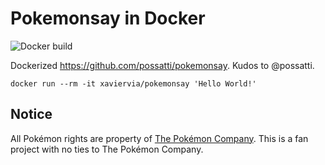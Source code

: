 # Pokemonsay in Docker

![Docker build](https://img.shields.io/docker/automated/xaviervia/pokemonsay.svg?maxAge=2592000)

Dockerized https://github.com/possatti/pokemonsay. Kudos to @possatti.

```
docker run --rm -it xaviervia/pokemonsay 'Hello World!'
```

## Notice

All Pokémon rights are property of [The Pokémon Company](https://en.wikipedia.org/wiki/The_Pok%C3%A9mon_Company). This is a  fan project with no ties to The Pokémon Company.
